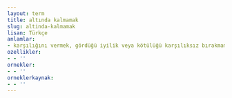 ```yaml
---
layout: term
title: altında kalmamak
slug: altinda-kalmamak
lisan: Türkçe
anlamlar:
- karşılığını vermek, gördüğü iyilik veya kötülüğü karşılıksız bırakmamak
ozellikler:
- - ''
ornekler:
- - ''
orneklerkaynak:
- - ''
---
```

